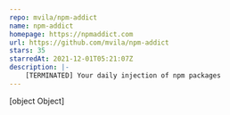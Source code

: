 ```yaml
---
repo: mvila/npm-addict
name: npm-addict
homepage: https://npmaddict.com
url: https://github.com/mvila/npm-addict
stars: 35
starredAt: 2021-12-01T05:21:07Z
description: |-
    [TERMINATED] Your daily injection of npm packages
---
```


[object Object]

